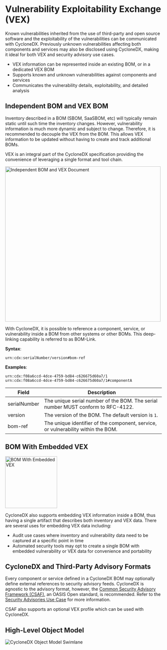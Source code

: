 # Vulnerability Exploitability Exchange (VEX)

Known vulnerabilities inherited from the use of third-party and open source software and the exploitability of the vulnerabilities
can be communicated with CycloneDX. Previously unknown vulnerabilities affecting both components and services may also be disclosed
using CycloneDX, making it ideal for both VEX and security advisory use cases.
- VEX information can be represented inside an existing BOM, or in a dedicated VEX BOM
- Supports known and unknown vulnerabilities against components and services
- Communicates the vulnerability details, exploitability, and detailed analysis

## Independent BOM and VEX BOM
Inventory described in a BOM (SBOM, SaaSBOM, etc) will typically remain static until such time the inventory changes.
However, vulnerability information is much more dynamic and subject to change. Therefore, it is recommended to decouple
the VEX from the BOM. This allows VEX information to be updated without having to create and track additional BOMs.

VEX is an integral part of the CycloneDX specification providing the convenience of leveraging a single format and tool chain.

<img src="https://cyclonedx.org/theme/assets/images/vexbom.svg" width="500" alt="Independent BOM and VEX Document">

With CycloneDX, it is possible to reference a component, service, or vulnerability inside a BOM from other systems or
other BOMs. This deep-linking capability is referred to as BOM-Link.

**Syntax**:
```
urn:cdx:serialNumber/version#bom-ref
```

**Examples**:
```
urn:cdx:f08a6ccd-4dce-4759-bd84-c626675d60a7/1
urn:cdx:f08a6ccd-4dce-4759-bd84-c626675d60a7/1#componentA
```

| Field        | Description |
| ------------ | ----------- |
| serialNumber | The unique serial number of the BOM. The serial number MUST conform to RFC-4122. |
| version      | The version of the BOM. The default version is `1`. |
| bom-ref      | The unique identifier of the component, service, or vulnerability within the BOM. |

## BOM With Embedded VEX

<img src="https://cyclonedx.org/theme/assets/images/embedded-vex.svg" width="167" alt="BOM With Embedded VEX">

CycloneDX also supports embedding VEX information inside a BOM, thus having a single artifact that describes both
inventory and VEX data. There are several uses for embedding VEX data including:

* Audit use cases where inventory and vulnerability data need to be captured at a specific point in time
* Automated security tools may opt to create a single BOM with embedded vulnerability or VEX data for convenience and portability

## CycloneDX and Third-Party Advisory Formats

Every component or service defined in a CycloneDX BOM may optionally define external references to security advisory
feeds. CycloneDX is agnostic to the advisory format, however, the
[Common Security Advisory Framework (CSAF)](https://www.oasis-open.org/committees/csaf), an OASIS Open standard, is
recommended. Refer to the [Security Advisories Use Case](https://cyclonedx.org/use-cases/#security-advisories) for more information.

CSAF also supports an optional VEX profile which can be used with CycloneDX.

## High-Level Object Model
![CycloneDX Object Model Swimlane](https://cyclonedx.org/theme/assets/images/CycloneDX-Object-Model-Swimlane.svg)
